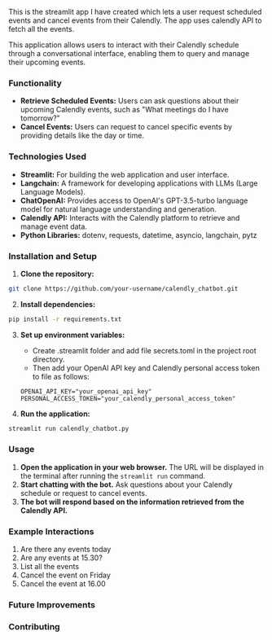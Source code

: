 
This is the streamlit app I have created which lets a user request scheduled events and cancel events from their Calendly. The app uses calendly API to fetch all the events.

This application allows users to interact with their Calendly schedule through a conversational interface, enabling them to query and manage their upcoming events.

### Functionality

* **Retrieve Scheduled Events:** Users can ask questions about their upcoming Calendly events, such as "What meetings do I have tomorrow?"
* **Cancel Events:** Users can request to cancel specific events by providing details like the day or time.

### Technologies Used

* **Streamlit:**  For building the web application and user interface.
* **Langchain:** A framework for developing applications with LLMs (Large Language Models).
* **ChatOpenAI:** Provides access to OpenAI's GPT-3.5-turbo language model for natural language understanding and generation.
* **Calendly API:** Interacts with the Calendly platform to retrieve and manage event data.
* **Python Libraries:** dotenv, requests, datetime, asyncio, langchain, pytz

### Installation and Setup

1. **Clone the repository:**
```bash
git clone https://github.com/your-username/calendly_chatbot.git
```
2. **Install dependencies:** 
```bash
pip install -r requirements.txt
```
3. **Set up environment variables:**
   * Create .streamlit folder and add file secrets.toml in the project root directory.
   * Then add your OpenAI API key and Calendly personal access token to file as follows:
   ```
   OPENAI_API_KEY="your_openai_api_key"
   PERSONAL_ACCESS_TOKEN="your_calendly_personal_access_token"
   ```

4. **Run the application:**
```bash
streamlit run calendly_chatbot.py
```

### Usage

1. **Open the application in your web browser.** The URL will be displayed in the terminal after running the `streamlit run` command.
2. **Start chatting with the bot.** Ask questions about your Calendly schedule or request to cancel events.
3. **The bot will respond based on the information retrieved from the Calendly API.** 

### Example Interactions
1. Are there any events today
2. Are any events at 15.30?
3. List all the events
4. Cancel the event on Friday
5. Cancel the event at 16.00

### Future Improvements

### Contributing
